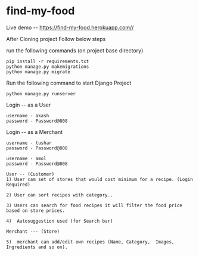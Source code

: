 # find-my-food

Live demo --  https://find-my-food.herokuapp.com//


After Cloning project Follow below steps


run the following commands (on project base directory) 
```
pip install -r requirements.txt
python manage.py makemigrations
python manage.py migrate
```


Run the following command to start Django Project
```
python manage.py runserver 
```

Login -- as a User

```
username - akash
password - Password@808
```

Login -- as a Merchant

```
username - tushar
password - Password@808

username - amol
password - Password@808
```

```
User -- (Customer)
1) User cam set of stores that would cost minimum for a recipe. (Login Required) 

2) User can sort recipes with category..

3) Users can search for food recipes it will filter the food price based on store prices.

4)  Autosuggestion used (for Search bar)
 
Merchant --- (Store)

5)  merchant can add/edit own recipes (Name, Category,  Images, Ingredients and so on).

```

